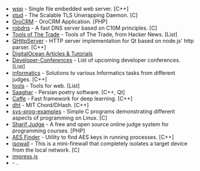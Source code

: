
* [wpp](https://github.com/konteck/wpp) - Single file embedded web server. [C++]
* [stud](https://github.com/bumptech/stud) - The Scalable TLS Unwrapping Daemon. [C]
* [OroCRM](https://github.com/orocrm/crm-application) - OroCRM Application. [PHP]
* [robdns](https://github.com/robertdavidgraham/robdns) - A fast DNS server based on C10M principles. [C]
* [Tools of The Trade](https://github.com/cjbarber/ToolsOfTheTrade) - Tools of The Trade, from Hacker News. [List]
* [QHttpServer](https://github.com/nikhilm/qhttpserver) - HTTP server implementation for Qt based on node.js' http parser. [C++]
* [DigitalOcean Articles & Tutorials](https://github.com/DigitalOcean-User-Projects/Articles-and-Tutorials)
* [Developer-Conferences](https://github.com/MurtzaM/Developer-Conferences) - List of upcoming developer conferences. [List]
* [informatics](https://github.com/Sirupsen/informatics) - Solutions to various Informatics tasks from different judges. [C++]
* [tools](https://github.com/lvwzhen/tools) - Tools for web. [List]
* [Saaghar](https://github.com/srazi/Saaghar) - Persian poetry software. [C++, Qt]
* [Caffe](https://github.com/BVLC/caffe) - Fast framework for deep learning. [C++]
* [dht](https://github.com/sit/dht) - MIT Chord/DHash. [C++]
* [sys-prog-examples](https://github.com/skuhl/sys-prog-examples) - Simple C programs demonstrating different aspects of programming on Linux. [C]
* [Sharif Judge](https://github.com/mjnaderi/Sharif-Judge) - A free and open source online judge system for programming courses. [PHP]
* [AES Finder](https://github.com/mmozeiko/aes-finder) - Utility to find AES keys in running processes. [C++]
* [isowall](https://github.com/robertdavidgraham/isowall) - This is a mini-firewall that completely isolates a target device from the local network. [C]
* [impress.js](https://github.com/bartaz/impress.js)
* []() - .
